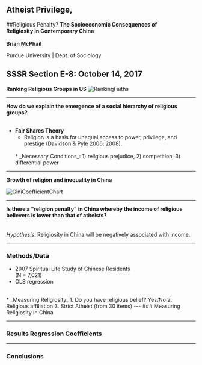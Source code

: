 ## Atheist Privilege,  
##Religious Penalty?
**The Socioeconomic Consequences of  
Religiosity in Contemporary China**
<br>
<br>
**Brian McPhail**

Purdue University  |  Dept. of Sociology

SSSR Section E-8: October 14, 2017
---
**Ranking Religious Groups in US**
![RankingFaiths](images/spaghetti.jpg)




---
**How do we explain the emergence of a social hierarchy of religious groups?**
<br>
<br>
* **Fair Shares Theory**
  * Religion is a basis for unequal access to power, privilege, and prestige (Davidson & Pyle 2006; 2008).
  <br>
  * _Necessary Conditions_: 1) religious prejudice, 2) competition, 3) differential power

---
**Growth of religion and inequality in China**

![GiniCoefficientChart](images/spaghetti.jpg)


---
**Is there a "religion penalty" in China whereby the income of religious believers is lower than that of atheists?**
<br>
<br>
<br>
_Hypothesis_: Religiosity in China will be negatively associated with income.


---
### Methods/Data

* 2007 Spiritual Life Study of Chinese Residents  
(N = 7,021)
* OLS regression
<br>
* _Measuring Religiosity_  
  1. Do you have religious belief? Yes/No  
  2. Religious affiliation  
  3. Strict Atheist (from 30 items)
---
### Measuring Religiosity in China




---
### Results Regression Coefficients


---
### Conclusions
